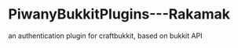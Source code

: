 PiwanyBukkitPlugins---Rakamak
=============================

an authentication plugin for craftbukkit, based on bukkit API
